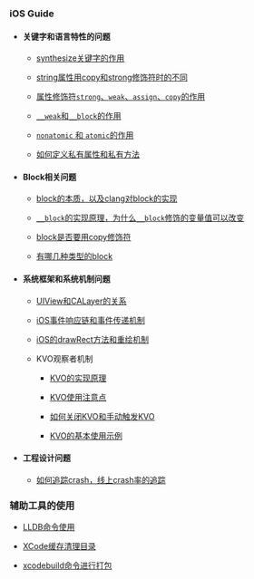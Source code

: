 
### iOS Guide

* #### 关键字和语言特性的问题

    * [synthesize关键字的作用](lang_feature/synthesize关键字的作用.md)

    * [string属性用copy和strong修饰符时的不同](/lang_feature/string属性用copy和strong修饰符时的不同.md)
    
    * [属性修饰符`strong`、`weak`、`assign`、`copy`的作用]()
    
    * [`__weak`和`__block`的作用]()
    
    * [`nonatomic` 和 `atomic`的作用]()

    * [如何定义私有属性和私有方法]()

* #### Block相关问题

    * [block的本质，以及clang对block的实现](/block/block的本质.md)

    * [`__block`的实现原理，为什么`__block`修饰的变量值可以改变]()

    * [block是否要用copy修饰符]()

    * [有哪几种类型的block]()

* #### 系统框架和系统机制问题

    * [UIView和CALayer的关系](/system_feature/UIView和CALayer的关系)

    * [iOS事件响应链和事件传递机制](/system_feature/iOS的事件传递链和响应链.md)

    * [iOS的drawRect方法和重绘机制](/system_feature/iOS的drawRect方法和重绘机制.md)

    * KVO观察者机制

        * [KVO的实现原理](/system_feature/KVO/KVO的实现原理.md)

        * [KVO使用注意点](/system_feature/KVO/KVO使用注意点.md)

        * [如何关闭KVO和手动触发KVO](/system_feature/KVO/如何关闭KVO和手动触发KVO.md)

        * [KVO的基本使用示例](/system_feature/KVO/KVO的基本使用.md)

* #### 工程设计问题

    * [如何追踪crash，线上crash率的追踪]()

### 辅助工具的使用

* [LLDB命令使用]()

*  [XCode缓存清理目录]()

* [xcodebuild命令进行打包]()
